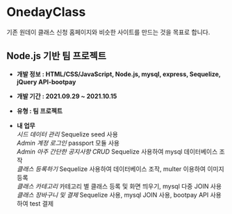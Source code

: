 # OnedayClass

기존 원데이 클래스 신청 홈페이지와 비슷한 사이트를 만드는 것을 목표로 합니다.

## Node.js 기반 팀 프로젝트

-   **개발 정보 : HTML/CSS/JavaScript, Node.js, mysql, express, Sequelize, jQuery API-bootpay**

-   **개발 기간 : 2021.09.29 ~ 2021.10.15**

-   **유형 : 팀 프로젝트**

-   **내 업무**  
     _시드 데이터 관리_
    Sequelize seed 사용  
     _Admin 계정 로그인_
    passport 모듈 사용  
     _Admin 아주 간단한 공지사항 CRUD_
    Sequelize 사용하여 mysql 데이터베이스 조작  
     _클래스 등록하기_
    Sequelize 사용하여 데이터베이스 조작, multer 이용하여 이미지 등록  
     _클래스 카테고리_
    카테고리 별 클래스 등록 및 화면 띄우기, mysql 다중 JOIN 사용  
     _클래스 장바구니 및 결제_
    Sequelize 사용, mysql JOIN 사용, bootpay API 사용하여 test 결제
